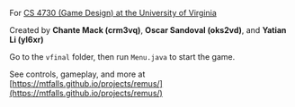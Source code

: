 
For [CS 4730 (Game Design) at the University of Virginia](https://stardock.cs.virginia.edu/gamedesign/)

Created by **Chante Mack (crm3vq)**, **Oscar Sandoval (oks2vd)**, and **Yatian Li (yl6xr)**

Go to the `vfinal` folder, then run `Menu.java` to start the game.

See controls, gameplay, and more at [https://mtfalls.github.io/projects/remus/](https://mtfalls.github.io/projects/remus/)
